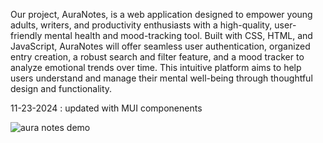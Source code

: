 
Our project, AuraNotes, is a web application designed to empower young adults, writers, and productivity enthusiasts with a high-quality, user-friendly mental health and mood-tracking tool. Built with CSS, HTML, and JavaScript, AuraNotes will offer seamless user authentication, organized entry creation, a robust search and filter feature, and a mood tracker to analyze emotional trends over time. This intuitive platform aims to help users understand and manage their mental well-being through thoughtful design and functionality.

11-23-2024 : updated with MUI componenents

![aura notes demo](gif/auranotesdemo1.gif)